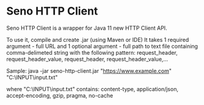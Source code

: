 <h1>Seno HTTP Client</h1>
Seno HTTP Client is a wrapper for Java 11 new HTTP Client API.

To use it, compile and create .jar (using Maven or IDE)
It takes 1 required argument - full URL and 1 optional argument - full path to 
text file containing comma-delimeted string with the following pattern: 
request_header, request_header_value, request_header, request_header_value,...  

Sample:
java -jar seno-http-client.jar "https://www.example.com" "C:\INPUT\input.txt"

where "C:\INPUT\input.txt" contains:
content-type, application/json, accept-encoding, gzip, pragma, no-cache


